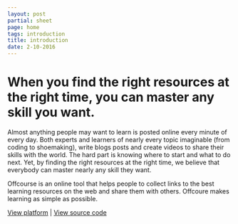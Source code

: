```yaml
---
layout: post
partial: sheet
page: home
tags: introduction
title: introduction
date: 2-10-2016
---
```

# When you find the right resources at the right time, you can master any skill you want.

Almost anything people may want to learn is posted online every minute of every day. Both experts and learners of nearly every topic imaginable (from coding to shoemaking), write blogs posts and create videos to share their skills with the world. The hard part is knowing where to start and what to do next. Yet, by finding the right resources at the right time, we believe that everybody can master nearly any skill they want.

Offcourse is an online tool that helps people to collect links to the best learning resources on the web and share them with others. Offcoure makes learning as simple as possible.

[View platform](http://platform.offcourse.io/) | [View source code](https://github.com/OffCourse)
